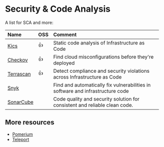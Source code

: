 ---
---

# Security & Code Analysis

A list for SCA and more:

| Name                                                         | OSS        | Comment                                                                        |
| :----------------------------------------------------------- | :--------- | :----------------------------------------------------------------------------- |
| [Kics](https://kics.io/)                                     | :thumbsup: | Static code analysis of Infrastructure as Code                                 |
| [Checkov](https://www.checkov.io/)                           | :thumbsup: | Find cloud misconfigurations before they're deployed                           |
| [Terrascan](https://runterrascan.io/)                        | :thumbsup: | Detect compliance and security violations across Infrastructure as Code        |
| [Snyk](https://snyk.io/)                                     |            | Find and automatically fix vulnerabilities in software and infrastructure code |
| [SonarCube](https://www.sonarsource.com/products/sonarqube/) |            | Code quality and security solution for consistent and reliable clean code.     |

## More resources

- [Pomerium](https://www.pomerium.com/)
- [Teleport](https://goteleport.com/)
